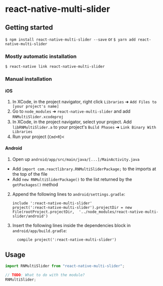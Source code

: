 # react-native-multi-slider

## Getting started

`$ npm install react-native-multi-slider --save`
or
`$ yarn add react-native-multi-slider`

### Mostly automatic installation

`$ react-native link react-native-multi-slider`

### Manual installation

#### iOS

1. In XCode, in the project navigator, right click `Libraries` ➜ `Add Files to [your project's name]`
2. Go to `node_modules` ➜ `react-native-multi-slider` and add `RNMultiSlider.xcodeproj`
3. In XCode, in the project navigator, select your project. Add `libRNMultiSlider.a` to your project's `Build Phases` ➜ `Link Binary With Libraries`
4. Run your project (`Cmd+R`)<

#### Android

1. Open up `android/app/src/main/java/[...]/MainActivity.java`

- Add `import com.reactlibrary.RNMultiSliderPackage;` to the imports at the top of the file
- Add `new RNMultiSliderPackage()` to the list returned by the `getPackages()` method

2. Append the following lines to `android/settings.gradle`:
   ```
   include ':react-native-multi-slider'
   project(':react-native-multi-slider').projectDir = new File(rootProject.projectDir, 	'../node_modules/react-native-multi-slider/android')
   ```
3. Insert the following lines inside the dependencies block in `android/app/build.gradle`:
   ```
     compile project(':react-native-multi-slider')
   ```

## Usage

```javascript
import RNMultiSlider from "react-native-multi-slider";

// TODO: What to do with the module?
RNMultiSlider;
```
